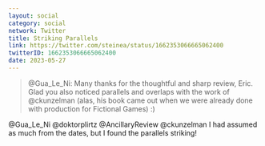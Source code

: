 ```yaml
---
layout: social
category: social
network: Twitter
title: Striking Parallels
link: https://twitter.com/steinea/status/1662353066665062400
twitterID: 1662353066665062400
date: 2023-05-27
---
```


> @Gua_Le_Ni: Many thanks for the thoughtful and sharp review, Eric. Glad you also noticed parallels and overlaps with the work of @ckunzelman (alas, his book came out when we were already done with production for Fictional Games) :)

@Gua_Le_Ni @doktorplirtz @AncillaryReview @ckunzelman I had assumed as much from the dates, but I found the parallels striking!
